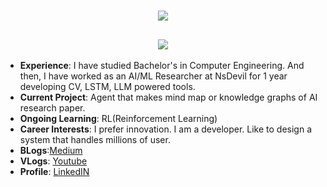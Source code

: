 
<h1 align="center">
  <a href="https://git.io/typing-svg">
    <img src="https://readme-typing-svg.herokuapp.com/?lines=Hi+👋;+I'm+Sailesh+Shiwakoti!;&center=true&size=30">
  </a>
</h1>


<h2 align="center">
  <a href="https://git.io/typing-svg">
    <img src="https://readme-typing-svg.herokuapp.com/?lines=Computer+Engineer+From+Nepal;10101011;0101011;00000000000000;100000000;11011111111111;&center=true&size=20">
    
    
  </a>
</h2>

- **Experience**: I have studied Bachelor's in Computer Engineering. And then, I have worked as an AI/ML Researcher at NsDevil for 1 year developing CV, LSTM, LLM powered tools.
- **Current Project**: Agent that makes mind map or knowledge graphs of AI research paper.
- **Ongoing Learning**: RL(Reinforcement Learning)
- **Career Interests**: I prefer innovation. I am a developer. Like to design a system that handles millions of user.
- **BLogs**:[Medium](https://medium.com/@ShiwakotiSailesh)
- **VLogs**: [Youtube](https://www.youtube.com/channel/UCBH8YX4ZXAoGTGdFoz2dpGw)
- **Profile**: [LinkedIN](https://www.linkedin.com/in/saileshshiwakoti/)

<div align="center">

  <br />
 
  <br />
  <br />
  <br />
</div>
